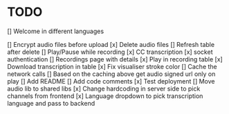 # TODO

[] Welcome in different languages

[] Encrypt audio files before upload
[x] Delete audio files
[] Refresh table after delete
[] Play/Pause while recording
[x] CC transcription
[x] socket authentication
[] Recordings page with details
[x] Play in recording table
[x] Download transcription in table
[x] Fix visualiser stroke color
[] Cache the network calls
[] Based on the caching above get audio signed url only on play
[] Add README
[] Add code comments
[x] Test deployment
[] Move audio lib to shared libs
[x] Change hardcoding in server side to pick channels from frontend
[x] Language dropdown to pick transcription language and pass to backend
